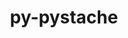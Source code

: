 ---
title: "py-pystache"
layout: cache
categories: [package, develop]
meta: {"versions": ["0.6.0"], "compilers": ["gcc@=11.1.0", "oneapi@=2023.1.0"], "oss": ["ubuntu20.04"], "platforms": ["linux"], "targets": ["ppc64le", "x86_64", "x86_64_v3"], "stacks": ["e4s", "e4s-oneapi", "e4s-power", "root"], "num_specs": 7, "num_specs_by_stack": {"e4s-power": 3, "root": 7, "e4s-oneapi": 2, "e4s": 2}}
spec_details: [{"hash": "235lhv423kbyhaoxus35zjgiwmwopras", "compiler": "gcc@=11.1.0", "versions": ["0.6.0"], "os": "ubuntu20.04", "platform": "linux", "target": "ppc64le", "variants": ["build_system=python_pip"], "stacks": ["e4s-power", "root"], "size": "-", "tarball": "https://binaries.spack.io/develop/build_cache/linux-ubuntu20.04-ppc64le/gcc-11.1.0/py-pystache-0.6.0/linux-ubuntu20.04-ppc64le-gcc-11.1.0-py-pystache-0.6.0-235lhv423kbyhaoxus35zjgiwmwopras.spack"}, {"hash": "vetfbx4eyhhf2ukjrb7reug2aaynqlia", "compiler": "gcc@=11.1.0", "versions": ["0.6.0"], "os": "ubuntu20.04", "platform": "linux", "target": "ppc64le", "variants": ["build_system=python_pip"], "stacks": ["e4s-power", "root"], "size": "-", "tarball": "https://binaries.spack.io/develop/build_cache/linux-ubuntu20.04-ppc64le/gcc-11.1.0/py-pystache-0.6.0/linux-ubuntu20.04-ppc64le-gcc-11.1.0-py-pystache-0.6.0-vetfbx4eyhhf2ukjrb7reug2aaynqlia.spack"}, {"hash": "f56vgwmry2gt6a3upeyt2lxqp6fcnpr2", "compiler": "gcc@=11.1.0", "versions": ["0.6.0"], "os": "ubuntu20.04", "platform": "linux", "target": "ppc64le", "variants": ["build_system=python_pip"], "stacks": ["e4s-power", "root"], "size": "-", "tarball": "https://binaries.spack.io/develop/build_cache/linux-ubuntu20.04-ppc64le/gcc-11.1.0/py-pystache-0.6.0/linux-ubuntu20.04-ppc64le-gcc-11.1.0-py-pystache-0.6.0-f56vgwmry2gt6a3upeyt2lxqp6fcnpr2.spack"}, {"hash": "sgbtsh6nuzvrf3wfaxpwxjbifqtkrfio", "compiler": "oneapi@=2023.1.0", "versions": ["0.6.0"], "os": "ubuntu20.04", "platform": "linux", "target": "x86_64", "variants": ["build_system=python_pip"], "stacks": ["e4s-oneapi", "root"], "size": "-", "tarball": "https://binaries.spack.io/develop/build_cache/linux-ubuntu20.04-x86_64/oneapi-2023.1.0/py-pystache-0.6.0/linux-ubuntu20.04-x86_64-oneapi-2023.1.0-py-pystache-0.6.0-sgbtsh6nuzvrf3wfaxpwxjbifqtkrfio.spack"}, {"hash": "a5orhennxi3pgw5stoy224qq37h6kay4", "compiler": "oneapi@=2023.1.0", "versions": ["0.6.0"], "os": "ubuntu20.04", "platform": "linux", "target": "x86_64", "variants": ["build_system=python_pip"], "stacks": ["e4s-oneapi", "root"], "size": "-", "tarball": "https://binaries.spack.io/develop/build_cache/linux-ubuntu20.04-x86_64/oneapi-2023.1.0/py-pystache-0.6.0/linux-ubuntu20.04-x86_64-oneapi-2023.1.0-py-pystache-0.6.0-a5orhennxi3pgw5stoy224qq37h6kay4.spack"}, {"hash": "u4hwdcvyd3txip2uvgtltgm42rxfw37f", "compiler": "gcc@=11.1.0", "versions": ["0.6.0"], "os": "ubuntu20.04", "platform": "linux", "target": "x86_64_v3", "variants": ["build_system=python_pip"], "stacks": ["e4s", "root"], "size": "-", "tarball": "https://binaries.spack.io/develop/build_cache/linux-ubuntu20.04-x86_64_v3/gcc-11.1.0/py-pystache-0.6.0/linux-ubuntu20.04-x86_64_v3-gcc-11.1.0-py-pystache-0.6.0-u4hwdcvyd3txip2uvgtltgm42rxfw37f.spack"}, {"hash": "ivnc77b2exgtlna63gasxj2cxanziha2", "compiler": "gcc@=11.1.0", "versions": ["0.6.0"], "os": "ubuntu20.04", "platform": "linux", "target": "x86_64_v3", "variants": ["build_system=python_pip"], "stacks": ["e4s", "root"], "size": "-", "tarball": "https://binaries.spack.io/develop/build_cache/linux-ubuntu20.04-x86_64_v3/gcc-11.1.0/py-pystache-0.6.0/linux-ubuntu20.04-x86_64_v3-gcc-11.1.0-py-pystache-0.6.0-ivnc77b2exgtlna63gasxj2cxanziha2.spack"}]
---